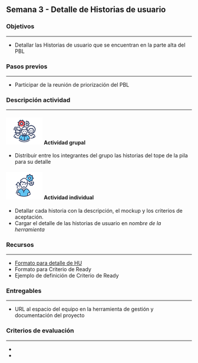 
## Semana 3 - Detalle de Historias de usuario

### Objetivos

---
* Detallar las Historias de usuario que se encuentran en la parte alta del PBL 

### Pasos previos

---
* Participar de la reunión de priorización del PBL

### Descripción actividad

---

#### ![](./../../assets/images/grupo.png) Actividad grupal

* Distribuir entre los integrantes del grupo las historias del tope de la pila para su detalle


#### ![](./../../assets/images/individuo.png) Actividad individual

* Detallar cada historia con la descripción, el mockup y los criterios de aceptación.
* Cargar el detalle de las historias de usuario en *nombre de la herramienta*


### Recursos 

---
* [Formato para detalle de HU](https://ticsw.github.io/mt1_practicas_guias_proyecto/semanas/semana3/MT1PEA-FM-DetalleHU)
* Formato para Criterio de Ready 
* Ejemplo de definición de Criterio de Ready

### Entregables

---
* URL al espacio del equipo en la herramienta de gestión y documentación del proyecto

### Criterios de evaluación

---

* 
* 
